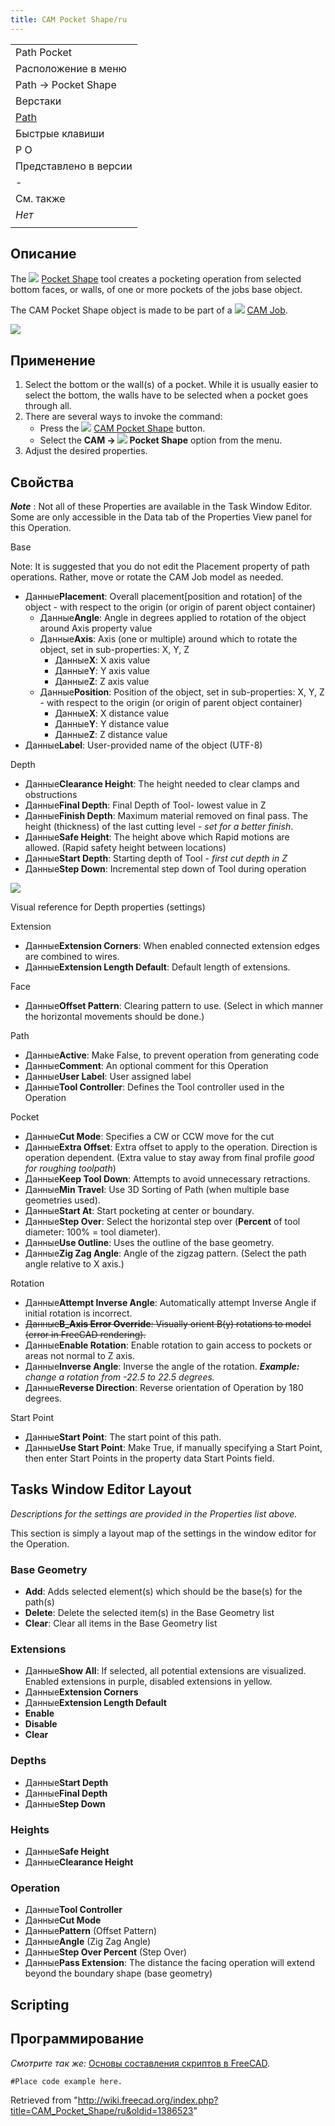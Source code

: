 ```yaml
---
title: CAM Pocket Shape/ru
---
```

|  |
| --- |
| Path Pocket |
| Расположение в меню |
| Path → Pocket Shape |
| Верстаки |
| [Path](/Path_Workbench/ru "Path Workbench/ru") |
| Быстрые клавиши |
| P O |
| Представлено в версии |
| - |
| См. также |
| *Нет* |
|  |

## Описание

The ![](/images/CAM_Pocket_Shape.svg) [Pocket Shape](/CAM_Pocket_Shape "CAM Pocket Shape") tool creates a pocketing operation from selected bottom faces, or walls, of one or more pockets of the jobs base object.

The CAM Pocket Shape object is made to be part of a ![](/images/CAM_Job.svg) [CAM Job](/CAM_Job "CAM Job").

![](/images/Path_Pocket_Shape_example.png)

## Применение

1. Select the bottom or the wall(s) of a pocket. While it is usually easier to select the bottom, the walls have to be selected when a pocket goes through all.
2. There are several ways to invoke the command:
   * Press the ![](/images/CAM_Pocket_Shape.svg) [CAM Pocket Shape](/CAM_Pocket_Shape "CAM Pocket Shape") button.
   * Select the **CAM → ![](/images/CAM_Pocket_Shape.svg) Pocket Shape** option from the menu.
3. Adjust the desired properties.

## Свойства

***Note*** : Not all of these Properties are available in the Task Window Editor. Some are only accessible in the Data tab of the Properties View panel for this Operation.

Base

Note: It is suggested that you do not edit the Placement property of path operations. Rather, move or rotate the CAM Job model as needed.

* Данные**Placement**: Overall placement[position and rotation] of the object - with respect to the origin (or origin of parent object container)
  + Данные**Angle**: Angle in degrees applied to rotation of the object around Axis property value
  + Данные**Axis**: Axis (one or multiple) around which to rotate the object, set in sub-properties: X, Y, Z
    - Данные**X**: X axis value
    - Данные**Y**: Y axis value
    - Данные**Z**: Z axis value
  + Данные**Position**: Position of the object, set in sub-properties: X, Y, Z - with respect to the origin (or origin of parent object container)
    - Данные**X**: X distance value
    - Данные**Y**: Y distance value
    - Данные**Z**: Z distance value
* Данные**Label**: User-provided name of the object (UTF-8)

Depth

* Данные**Clearance Height**: The height needed to clear clamps and obstructions
* Данные**Final Depth**: Final Depth of Tool- lowest value in Z
* Данные**Finish Depth**: Maximum material removed on final pass. The height (thickness) of the last cutting level - *set for a better finish*.
* Данные**Safe Height**: The height above which Rapid motions are allowed. (Rapid safety height between locations)
* Данные**Start Depth**: Starting depth of Tool - *first cut depth in Z*
* Данные**Step Down**: Incremental step down of Tool during operation

![](/images/Path-DepthsAndHeights.gif)

Visual reference for Depth properties (settings)

Extension

* Данные**Extension Corners**: When enabled connected extension edges are combined to wires.
* Данные**Extension Length Default**: Default length of extensions.

Face

* Данные**Offset Pattern**: Clearing pattern to use. (Select in which manner the horizontal movements should be done.)

Path

* Данные**Active**: Make False, to prevent operation from generating code
* Данные**Comment**: An optional comment for this Operation
* Данные**User Label**: User assigned label
* Данные**Tool Controller**: Defines the Tool controller used in the Operation

Pocket

* Данные**Cut Mode**: Specifies a CW or CCW move for the cut
* Данные**Extra Offset**: Extra offset to apply to the operation. Direction is operation dependent. (Extra value to stay away from final profile *good for roughing toolpath*)
* Данные**Keep Tool Down**: Attempts to avoid unnecessary retractions.
* Данные**Min Travel**: Use 3D Sorting of Path (when multiple base geometries used).
* Данные**Start At**: Start pocketing at center or boundary.
* Данные**Step Over**: Select the horizontal step over (**Percent** of tool diameter: 100% = tool diameter).
* Данные**Use Outline**: Uses the outline of the base geometry.
* Данные**Zig Zag Angle**: Angle of the zigzag pattern. (Select the path angle relative to X axis.)

Rotation

* Данные**Attempt Inverse Angle**: Automatically attempt Inverse Angle if initial rotation is incorrect.
* ~~Данные**B\_Axis Error Override**: Visually orient B(y) rotations to model (error in FreeCAD rendering).~~
* Данные**Enable Rotation**: Enable rotation to gain access to pockets or areas not normal to Z axis.
* Данные**Inverse Angle**: Inverse the angle of the rotation.  ***Example:** change a rotation from -22.5 to 22.5 degrees.*
* Данные**Reverse Direction**: Reverse orientation of Operation by 180 degrees.

Start Point

* Данные**Start Point**: The start point of this path.
* Данные**Use Start Point**: Make True, if manually specifying a Start Point, then enter Start Points in the property data Start Points field.

## Tasks Window Editor Layout

*Descriptions for the settings are provided in the Properties list above.*

This section is simply a layout map of the settings in the window editor for the Operation.

### Base Geometry

* **Add**: Adds selected element(s) which should be the base(s) for the path(s)
* **Delete**: Delete the selected item(s) in the Base Geometry list
* **Clear**: Clear all items in the Base Geometry list

### Extensions

* Данные**Show All**: If selected, all potential extensions are visualized. Enabled extensions in purple, disabled extensions in yellow.
* Данные**Extension Corners**
* Данные**Extension Length Default**
* **Enable**
* **Disable**
* **Clear**

### Depths

* Данные**Start Depth**
* Данные**Final Depth**
* Данные**Step Down**

### Heights

* Данные**Safe Height**
* Данные**Clearance Height**

### Operation

* Данные**Tool Controller**
* Данные**Cut Mode**
* Данные**Pattern** (Offset Pattern)
* Данные**Angle** (Zig Zag Angle)
* Данные**Step Over Percent** (Step Over)
* Данные**Pass Extension**: The distance the facing operation will extend beyond the boundary shape (base geometry)

## Scripting

## Программирование

*Смотрите так же:* [Основы составления скриптов в FreeCAD](/FreeCAD_Scripting_Basics/ru "FreeCAD Scripting Basics/ru").

```
#Place code example here.

```

Retrieved from "<http://wiki.freecad.org/index.php?title=CAM_Pocket_Shape/ru&oldid=1386523>"